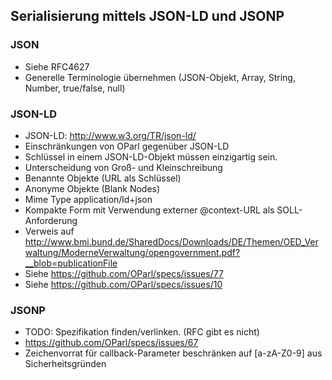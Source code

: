 Serialisierung mittels JSON-LD und JSONP
----------------------------------------

### JSON

- Siehe RFC4627
- Generelle Terminologie übernehmen (JSON-Objekt, Array, String, Number, true/false, null)

### JSON-LD

- JSON-LD: http://www.w3.org/TR/json-ld/
- Einschränkungen von OParl gegenüber JSON-LD
- Schlüssel in einem JSON-LD-Objekt müssen einzigartig sein.
- Unterscheidung von Groß- und Kleinschreibung
- Benannte Objekte (URL als Schlüssel)
- Anonyme Objekte (Blank Nodes)
- Mime Type application/ld+json
- Kompakte Form mit Verwendung externer @context-URL als SOLL-Anforderung
- Verweis auf http://www.bmi.bund.de/SharedDocs/Downloads/DE/Themen/OED_Verwaltung/ModerneVerwaltung/opengovernment.pdf?__blob=publicationFile
- Siehe https://github.com/OParl/specs/issues/77
- Siehe https://github.com/OParl/specs/issues/10

### JSONP

- TODO: Spezifikation finden/verlinken. (RFC gibt es nicht)
- https://github.com/OParl/specs/issues/67
- Zeichenvorrat für callback-Parameter beschränken auf [a-zA-Z0-9] aus Sicherheitsgründen
